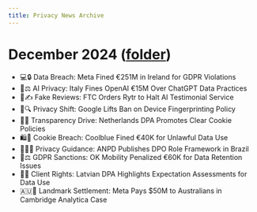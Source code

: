 ```yaml
---
title: Privacy News Archive
---
```

# December 2024 ([folder](2024/December/))

- 💻🔒 Data Breach: Meta Fined €251M in Ireland for GDPR Violations
- 🤖⚖️ AI Privacy: Italy Fines OpenAI €15M Over ChatGPT Data Practices
- 🛑✍️ Fake Reviews: FTC Orders Rytr to Halt AI Testimonial Service
- 📱🔍 Privacy Shift: Google Lifts Ban on Device Fingerprinting Policy
- 🍪📢 Transparency Drive: Netherlands DPA Promotes Clear Cookie Policies
- 🛍️🍪 Cookie Breach: Coolblue Fined €40K for Unlawful Data Use
- 📖🇧🇷 Privacy Guidance: ANPD Publishes DPO Role Framework in Brazil
- 🚗⚖️ GDPR Sanctions: OK Mobility Penalized €60K for Data Retention Issues
- 🔎🤝 Client Rights: Latvian DPA Highlights Expectation Assessments for Data Use
- 🇦🇺📂 Landmark Settlement: Meta Pays $50M to Australians in Cambridge Analytica Case
